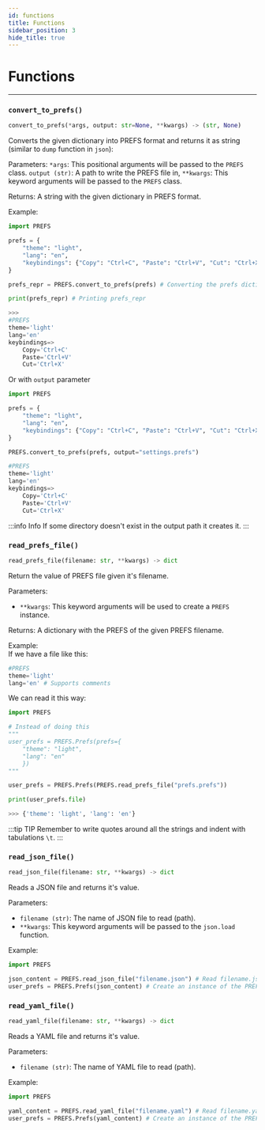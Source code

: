 ```yaml
---
id: functions
title: Functions
sidebar_position: 3
hide_title: true
---
```


# Functions
***

### `convert_to_prefs()`
```python
convert_to_prefs(*args, output: str=None, **kwargs) -> (str, None)
```

Converts the given dictionary into PREFS format and returns it as string (similar to `dump` function in `json`):

Parameters:
    `*args`: This positional arguments will be passed to the `PREFS` class.
    `output (str)`: A path to write the PREFS file in,
    `**kwargs`: This keyword arguments will be passed to the `PREFS` class.

Returns:
    A string with the given dictionary in PREFS format. 

Example:
```python
import PREFS

prefs = {
    "theme": "light",
    "lang": "en",
    "keybindings": {"Copy": "Ctrl+C", "Paste": "Ctrl+V", "Cut": "Ctrl+X"}
}

prefs_repr = PREFS.convert_to_prefs(prefs) # Converting the prefs dictionary into a string in PREFS format

print(prefs_repr) # Printing prefs_repr

>>> 
#PREFS
theme='light'
lang='en'
keybindings=>
    Copy='Ctrl+C'
    Paste='Ctrl+V'
    Cut='Ctrl+X'
```
Or with `output` parameter
```py
import PREFS

prefs = {
    "theme": "light",
    "lang": "en",
    "keybindings": {"Copy": "Ctrl+C", "Paste": "Ctrl+V", "Cut": "Ctrl+X"}
}

PREFS.convert_to_prefs(prefs, output="settings.prefs")
```
```py title="settings.prefs"
#PREFS
theme='light'
lang='en'
keybindings=>
    Copy='Ctrl+C'
    Paste='Ctrl+V'
    Cut='Ctrl+X'
```

:::info Info
If some directory doesn't exist in the output path it creates it.
:::

### `read_prefs_file()`

```python
read_prefs_file(filename: str, **kwargs) -> dict
```

Return the value of PREFS file given it's filename.

Parameters:
- `**kwargs`: This keyword arguments will be used to create a `PREFS` instance.

Returns:
	A dictionary with the PREFS of the given PREFS filename.

Example:  
If we have a file like this:
```python title="prefs.prefs"
#PREFS
theme='light'
lang='en' # Supports comments
```
We can read it this way:
```python
import PREFS

# Instead of doing this
"""
user_prefs = PREFS.Prefs(prefs={
    "theme": "light",
    "lang": "en"
    })
"""

user_prefs = PREFS.Prefs(PREFS.read_prefs_file("prefs.prefs"))

print(user_prefs.file)

>>> {'theme': 'light', 'lang': 'en'}
```

:::tip TIP
Remember to write quotes around all the strings and indent with tabulations `\t`.
:::

### `read_json_file()`
```python
read_json_file(filename: str, **kwargs) -> dict
```
Reads a JSON file and returns it's value.

Parameters:
- `filename (str)`: The name of JSON file to read (path).
- `**kwargs`: This keyword arguments will be passed to the `json.load` function.

Example:

```python
import PREFS

json_content = PREFS.read_json_file("filename.json") # Read filename.json" and store it's value in prefs
user_prefs = PREFS.Prefs(json_content) # Create an instance of the PREFS class using a json file as input for the prefs argument
```

### `read_yaml_file()`
```python
read_yaml_file(filename: str, **kwargs) -> dict
```
Reads a YAML file and returns it's value.

Parameters:
- `filename (str)`: The name of YAML file to read (path).

Example:

```python
import PREFS

yaml_content = PREFS.read_yaml_file("filename.yaml") # Read filename.yaml and store it's value in prefs
user_prefs = PREFS.Prefs(yaml_content) # Create an instance of the PREFS class using a yaml file as input for the prefs argument
```